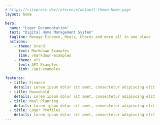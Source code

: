 ```yaml
---
# https://vitepress.dev/reference/default-theme-home-page
layout: home

hero:
  name: "Loger Documentation"
  text: "Digital Home Management System"
  tagline: Manage Finance, Meals, Chores and more all in one place
  actions:
    - theme: brand
      text: Markdown Examples
      link: /markdown-examples
    - theme: alt
      text: API Examples
      link: /api-examples

features:
  - title: Finance
    details: Lorem ipsum dolor sit amet, consectetur adipiscing elit
  - title: Household
    details: Lorem ipsum dolor sit amet, consectetur adipiscing elit
  - title: Meal Planning
    details: Lorem ipsum dolor sit amet, consectetur adipiscing elit
  - title: Loger Profiles
    details: Lorem ipsum dolor sit amet, consectetur adipiscing elit
---
```


